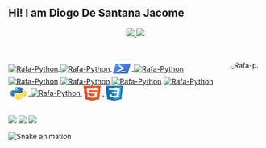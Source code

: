 ## Hi! I am Diogo De Santana Jacome

<div align="center">
  <a href="https://www.linkedin.com/in/diogo-de-santana-jacome-a33932196/">
  <img  height="180em" src="https://github-readme-stats.vercel.app/api?username=Didjacome&show_icons=true&theme=dracula&include_all_commits=true&count_private=true"/>
  <img  height="180em" src="https://github-readme-stats.vercel.app/api/top-langs/?username=Didjacome&layout=compact&langs_count=7&theme=dracula"/>
</div>

##

<div style="display: inline_block"><br>
  <img align="right" alt="Rafa-pic" height="140" style="border-radius:50px;" src="https://i.pinimg.com/originals/b0/37/df/b037df079ca328b196300f3a24816e9c.gif">
  <img align="center" alt="Rafa-Python" height="30" width="120" src="https://cdn.worldvectorlogo.com/logos/windows-server.svg">
  <img align="center" alt="Rafa-Python" height="30" width="40" src="https://www.svgrepo.com/show/303372/azure-1-logo.svg">
  <img align="center" alt="Rafa-Python" height="30" width="40" src="https://raw.githubusercontent.com/vscode-icons/vscode-icons/master/icons/file_type_powershell.svg">
  <img align="center" alt="Rafa-Python" height="30" width="40" src="https://www.vectorlogo.zone/logos/terraformio/terraformio-icon.svg">
  <img align="center" alt="Rafa-Python" height="30" width="40" src="https://cdn.jsdelivr.net/gh/devicons/devicon/icons/bash/bash-plain.svg">
  <img align="center" alt="Rafa-Python" height="30" width="40" src="https://www.vectorlogo.zone/logos/vagrantup/vagrantup-icon.svg">
  <img align="center" alt="Rafa-Python" height="30" width="40" src="https://www.svgrepo.com/show/349342/docker.svg">
  <img align="center" alt="Rafa-Python" height="40" width="47" src="https://cdn.jsdelivr.net/gh/devicons/devicon/icons/kubernetes/kubernetes-plain-wordmark.svg">
  <img align="center" alt="Rafa-Python" height="30" width="40" src="https://raw.githubusercontent.com/devicons/devicon/master/icons/python/python-original.svg">
  <img align="center" alt="Rafa-Python" height="30" width="40" src="https://www.vectorlogo.zone/logos/ansible/ansible-icon.svg">
  <img align="center" alt="Rafa-HTML" height="30" width="40" src="https://raw.githubusercontent.com/devicons/devicon/master/icons/html5/html5-original.svg">
  <img align="center" alt="Rafa-CSS" height="30" width="40" src="https://raw.githubusercontent.com/devicons/devicon/master/icons/css3/css3-original.svg">
</div>

##

<div> 
  <a href="https://www.linkedin.com/in/diogo-de-santana-jacome-a33932196/" target="_blank"><img src="https://img.shields.io/badge/-LinkedIn-%230077B5?style=for-the-badge&logo=linkedin&logoColor=white" target="_blank"></a> 
  <a E-mail: diogo.jacome@csu.com.br  target="_blank"><img src="https://img.shields.io/badge/Microsoft_Teams-6264A7?style=for-the-badge&logo=microsoft-teams&logoColor=white" target="_blank"></a> 
  <a href="https://t.me/diogojacome" target="_blank"><img src="https://img.shields.io/badge/Telegram-2CA5E0?style=for-the-badge&logo=telegram&logoColor=white" target="_blank">   </a> 

  ![Snake animation](https://github.com/Didjacome/Didjacome/blob/output/github-contribution-grid-snake.svg)
 
</div>
  
